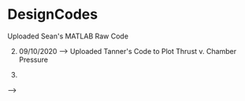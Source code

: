 # DesignCodes

<!---

Code Actions:
------------------

  1. 09/07/2020 --> Uploaded Sean's MATLAB Raw Code
  
  2. 09/10/2020 --> Uploaded Tanner's Code to Plot Thrust v. Chamber Pressure

  3. 

-->
